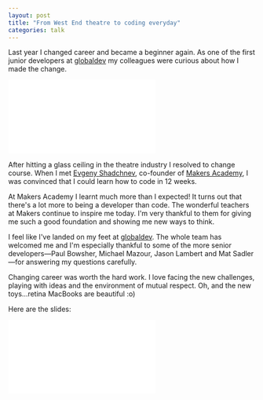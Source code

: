 ```yaml
---
layout: post
title: "From West End theatre to coding everyday"
categories: talk
---
```

Last year I changed career and became a beginner again. As one of the first
junior developers at [globaldev] my colleagues were curious about how I made
the change.
<div class="embed-container  ratio16x9  vimeo">
    <iframe src="//player.vimeo.com/video/114144583" frameborder="0" webkitallowfullscreen mozallowfullscreen allowfullscreen></iframe>
</div>

After hitting a glass ceiling in the theatre industry I resolved to change
course. When I met [Evgeny Shadchnev], co-founder of [Makers Academy], I was
convinced that I could learn how to code in 12 weeks.

At Makers Academy I learnt much more than I expected! It turns out that there's
a lot more to being a developer than code. The wonderful teachers at Makers
continue to inspire me today. I'm very thankful to them for giving me such a
good foundation and showing me new ways to think.

I feel like I've landed on my feet at [globaldev]. The whole team has welcomed
me and I'm especially thankful to some of the more senior developers&mdash;Paul
Bowsher, Michael Mazour, Jason Lambert and Mat Sadler&mdash;for answering my
questions carefully.

Changing career was worth the hard work. I love facing the new challenges,
playing with ideas and the environment of mutual respect. Oh, and the new
toys&hellip;retina MacBooks are beautiful :o)

Here are the slides:

<div class="embed-container  ratio16x9  slideshare">
    <iframe src="//www.slideshare.net/slideshow/embed_code/42636269" frameborder="0" marginwidth="0" marginheight="0" scrolling="no"></iframe>
</div>

[globaldev]: http://globaldev.co.uk
[Makers Academy]: http://www.makersacademy.com
[Evgeny Shadchnev]: http://twitter.com/shadchnev
